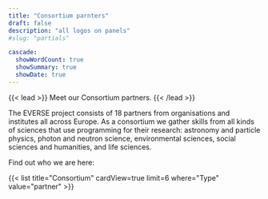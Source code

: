 ```yaml
---
title: "Consortium parnters"
draft: false
description: "all logos on panels"
#slug: "partials"

cascade:
  showWordCount: true
  showSummary: true
  showDate: true
---
```


{{< lead >}}
Meet our Consortium partners.
{{< /lead >}}

The EVERSE project consists of 18 partners from organisations and institutes all across Europe. As a consortium we gather skills from all kinds of sciences that use programming for their research: astronomy and particle physics, photon and neutron science, environmental sciences, social sciences and humanities, and life sciences.

Find out who we are here:

{{< list title="Consortium" cardView=true limit=6 where="Type" value="partner"  >}}

